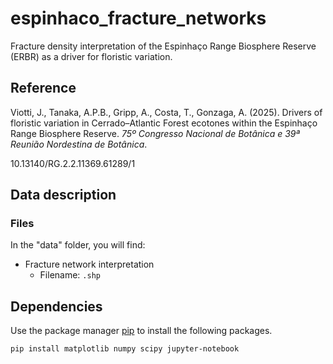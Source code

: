 # espinhaco_fracture_networks
Fracture density interpretation of the Espinhaço Range Biosphere Reserve (ERBR) as a driver for floristic variation.



## Reference
Viotti, J., Tanaka, A.P.B., Gripp, A., Costa, T., Gonzaga, A. (2025). Drivers of floristic variation in Cerrado–Atlantic Forest ecotones within the Espinhaço Range Biosphere Reserve. *75º Congresso Nacional de Botânica e 39ª Reunião Nordestina de Botânica*.

10.13140/RG.2.2.11369.61289/1

## Data description


### Files

In the "data" folder, you will find:

- Fracture network interpretation
  - Filename: `.shp`

## Dependencies

Use the package manager [pip](https://pip.pypa.io/en/stable/) to install the following packages.

```bash
pip install matplotlib numpy scipy jupyter-notebook
```



